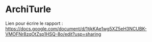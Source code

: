 # ArchiTurle

Lien pour écrire le rapport :
https://docs.google.com/document/d/1tjkKAe1wg5XZ5eH3NCUBK-VMOFNr8zqOtZsp1HSQ-8o/edit?usp=sharing 
